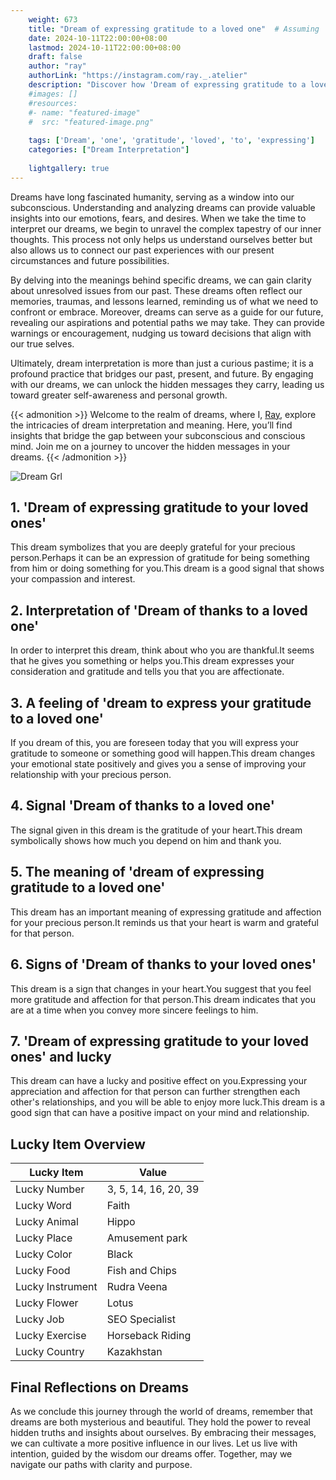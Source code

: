 ```yaml
---
    weight: 673
    title: "Dream of expressing gratitude to a loved one"  # Assuming 'title' column exists
    date: 2024-10-11T22:00:00+08:00
    lastmod: 2024-10-11T22:00:00+08:00
    draft: false
    author: "ray"
    authorLink: "https://instagram.com/ray._.atelier"
    description: "Discover how 'Dream of expressing gratitude to a loved one' can interpret your future and uncover its significant meanings in your life."
    #images: []
    #resources:
    #- name: "featured-image"
    #  src: "featured-image.png"
    
    tags: ['Dream', 'one', 'gratitude', 'loved', 'to', 'expressing']
    categories: ["Dream Interpretation"]
    
    lightgallery: true
---
```

    
Dreams have long fascinated humanity, serving as a window into our subconscious. Understanding and analyzing dreams can provide valuable insights into our emotions, fears, and desires. When we take the time to interpret our dreams, we begin to unravel the complex tapestry of our inner thoughts. This process not only helps us understand ourselves better but also allows us to connect our past experiences with our present circumstances and future possibilities.

By delving into the meanings behind specific dreams, we can gain clarity about unresolved issues from our past. These dreams often reflect our memories, traumas, and lessons learned, reminding us of what we need to confront or embrace. Moreover, dreams can serve as a guide for our future, revealing our aspirations and potential paths we may take. They can provide warnings or encouragement, nudging us toward decisions that align with our true selves.

Ultimately, dream interpretation is more than just a curious pastime; it is a profound practice that bridges our past, present, and future. By engaging with our dreams, we can unlock the hidden messages they carry, leading us toward greater self-awareness and personal growth.

{{< admonition >}}
Welcome to the realm of dreams, where I, [Ray](https://instagram.com/ray._.atelier), explore the intricacies of dream interpretation and meaning. Here, you’ll find insights that bridge the gap between your subconscious and conscious mind. Join me on a journey to uncover the hidden messages in your dreams.
{{< /admonition >}}

![Dream Grl](https://cdn.pixabay.com/photo/2017/11/02/03/35/gothic-2910057_1280.jpg "Dream Grl")

## 1. 'Dream of expressing gratitude to your loved ones'
This dream symbolizes that you are deeply grateful for your precious person.Perhaps it can be an expression of gratitude for being something from him or doing something for you.This dream is a good signal that shows your compassion and interest.

## 2. Interpretation of 'Dream of thanks to a loved one'
In order to interpret this dream, think about who you are thankful.It seems that he gives you something or helps you.This dream expresses your consideration and gratitude and tells you that you are affectionate.

## 3. A feeling of 'dream to express your gratitude to a loved one'
If you dream of this, you are foreseen today that you will express your gratitude to someone or something good will happen.This dream changes your emotional state positively and gives you a sense of improving your relationship with your precious person.

## 4. Signal 'Dream of thanks to a loved one'
The signal given in this dream is the gratitude of your heart.This dream symbolically shows how much you depend on him and thank you.

## 5. The meaning of 'dream of expressing gratitude to a loved one'
This dream has an important meaning of expressing gratitude and affection for your precious person.It reminds us that your heart is warm and grateful for that person.

## 6. Signs of 'Dream of thanks to your loved ones'
This dream is a sign that changes in your heart.You suggest that you feel more gratitude and affection for that person.This dream indicates that you are at a time when you convey more sincere feelings to him.

## 7. 'Dream of expressing gratitude to your loved ones' and lucky
This dream can have a lucky and positive effect on you.Expressing your appreciation and affection for that person can further strengthen each other's relationships, and you will be able to enjoy more luck.This dream is a good sign that can have a positive impact on your mind and relationship.

## Lucky Item Overview
| Lucky Item          | Value              |
|---------------|--------------------|
| Lucky Number        | 3, 5, 14, 16, 20, 39  |
| Lucky Word          | Faith |
| Lucky Animal        | Hippo |
| Lucky Place         | Amusement park     |
| Lucky Color         | Black     |
| Lucky Food          | Fish and Chips      |
| Lucky Instrument    | Rudra Veena |
| Lucky Flower        | Lotus    |
| Lucky Job           | SEO Specialist       |
| Lucky Exercise      | Horseback Riding  |
| Lucky Country       | Kazakhstan    |


##  Final Reflections on Dreams

As we conclude this journey through the world of dreams, remember that dreams are both mysterious and beautiful. They hold the power to reveal hidden truths and insights about ourselves. By embracing their messages, we can cultivate a more positive influence in our lives. Let us live with intention, guided by the wisdom our dreams offer. Together, may we navigate our paths with clarity and purpose.
